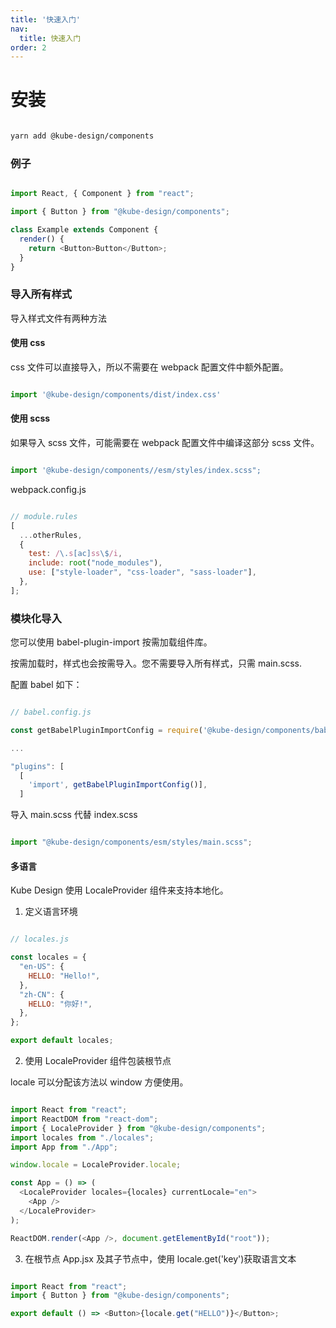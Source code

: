 ```yaml
---
title: '快速入门'
nav:
  title: 快速入门
order: 2
---
```


# 安装

```bash

yarn add @kube-design/components

```

### 例子

```js

import React, { Component } from "react";

import { Button } from "@kube-design/components";

class Example extends Component {
  render() {
    return <Button>Button</Button>;
  }
}

```

### 导入所有样式

导入样式文件有两种方法

#### 使用 css

css 文件可以直接导入，所以不需要在 webpack 配置文件中额外配置。

```js

import '@kube-design/components/dist/index.css'

```

#### 使用 scss

如果导入 scss 文件，可能需要在 webpack 配置文件中编译这部分 scss 文件。

```js

import '@kube-design/components//esm/styles/index.scss";

```

webpack.config.js

```js

// module.rules
[
  ...otherRules,
  {
    test: /\.s[ac]ss\$/i,
    include: root("node_modules"),
    use: ["style-loader", "css-loader", "sass-loader"],
  },
];

```

### 模块化导入

您可以使用 babel-plugin-import 按需加载组件库。

按需加载时，样式也会按需导入。您不需要导入所有样式，只需 main.scss.

配置 babel 如下：

```js

// babel.config.js

const getBabelPluginImportConfig = require('@kube-design/components/babel.plugin.import')

...

"plugins": [
  [
    'import', getBabelPluginImportConfig()],
  ]


```

导入 main.scss 代替 index.scss

```js

import "@kube-design/components/esm/styles/main.scss";

```

#### 多语言

Kube Design 使用 LocaleProvider 组件来支持本地化。

1. 定义语言环境

```js

// locales.js

const locales = {
  "en-US": {
    HELLO: "Hello!",
  },
  "zh-CN": {
    HELLO: "你好!",
  },
};

export default locales;

```

2. 使用 LocaleProvider 组件包装根节点

locale 可以分配该方法以 window 方便使用。

```js

import React from "react";
import ReactDOM from "react-dom";
import { LocaleProvider } from "@kube-design/components";
import locales from "./locales";
import App from "./App";

window.locale = LocaleProvider.locale;

const App = () => (
  <LocaleProvider locales={locales} currentLocale="en">
    <App />
  </LocaleProvider>
);

ReactDOM.render(<App />, document.getElementById("root"));

```

3. 在根节点 App.jsx 及其子节点中，使用 locale.get('key')获取语言文本

```js

import React from "react";
import { Button } from "@kube-design/components";

export default () => <Button>{locale.get("HELLO")}</Button>;

```
